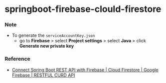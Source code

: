 # springboot-firebase-clould-firestore

### Note
- To generate the `serviceAccountKey.json`
  - go to **Firebase** > select **Project settings** > select **Java** > click **Generate new private key**

### Reference
- [Connect Spring Boot REST API with Firebase | Cloud Firestore | Google Firebase | RESTFUL CURD API](https://www.youtube.com/watch?v=auFJziKIVnM)